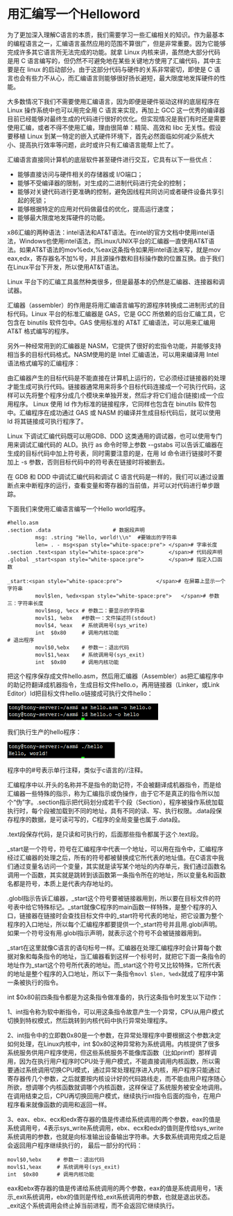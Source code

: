 # 用汇编写一个Helloword

为了更加深入理解C语言的本质，我们需要学习一些汇编相关的知识。作为最基本的编程语言之一，汇编语言虽然应用的范围不算很广，但是非常重要。因为它能够完成许多其它语言所无法完成的功能。就拿 Linux 内核来讲，虽然绝大部分代码是用 C 语言编写的，但仍然不可避免地在某些关键地方使用了汇编代码，其中主要是在 linux 的启动部分。由于这部分代码与硬件的关系非常密切，即使是 C 语言也会有些力不从心，而汇编语言则能够很好扬长避短，最大限度地发挥硬件的性能。

大多数情况下我们不需要使用汇编语言，因为即便是硬件驱动这样的底层程序在 Linux 操作系统中也可以用完全用 C 语言来实现，再加上 GCC 这一优秀的编译器目前已经能够对最终生成的代码进行很好的优化。但实现情况是我们有时还是需要使用汇编，或者不得不使用汇编，理由很简单：精简、高效和 libc 无关性。假设要移植 Linux 到某一特定的嵌入式硬件环境下，首先必然面临如何减少系统大小、提高执行效率等问题，此时或许只有汇编语言能帮上忙了。

汇编语言直接同计算机的底层软件甚至硬件进行交互，它具有以下一些优点：

- 能够直接访问与硬件相关的存储器或 I/O端口；
- 能够不受编译器的限制，对生成的二进制代码进行完全的控制；
- 能够对关键代码进行更准确的控制，避免因线程共同访问或者硬件设备共享引起的死锁；
- 能够根据特定的应用对代码做最佳的优化，提高运行速度；
- 能够最大限度地发挥硬件的功能。

x86汇编的两种语法：intel语法和AT&T语法。在intel的官方文档中使用intel语法，Windows也使用intel语法，而Linux/UNIX平台的汇编器一直使用AT&T语法。如果AT&T语法的mov%edx,%eax这条指令如果用intel语法来写，就是mov eax,edx，寄存器名不加%号，并且源操作数和目标操作数的位置互换。由于我们在Linux平台下开发，所以使用AT&T语法。

Linux 平台下的汇编工具虽然种类很多，但是最基本的仍然是汇编器、连接器和调试器。

汇编器（assembler）的作用是将用汇编语言编写的源程序转换成二进制形式的目标代码。Linux 平台的标准汇编器是 GAS，它是 GCC 所依赖的后台汇编工具，它包含在 binutils 软件包中。GAS 使用标准的 AT&T 汇编语法，可以用来汇编用 AT&T 格式编写的程序。

另外一种经常用到的汇编器是 NASM，它提供了很好的宏指令功能，并能够支持相当多的目标代码格式。NASM使用的是 Intel 汇编语法，可以用来编译用 Intel 语法格式编写的汇编程序：

由汇编器产生的目标代码是不能直接在计算机上运行的，它必须经过链接器的处理才能生成可执行代码。链接器通常用来将多个目标代码连接成一个可执行代码，这样可以先将整个程序分成几个模块来单独开发，然后才将它们组合(链接)成一个应用程序。 Linux 使用 ld 作为标准的链接程序，它同样也包含在 binutils 软件包中。汇编程序在成功通过 GAS 或 NASM 的编译并生成目标代码后，就可以使用 ld 将其链接成可执行程序了。

Linux 下调试汇编代码既可以用GDB、DDD 这类通用的调试器，也可以使用专门用来调试汇编代码的 ALD。执行 as 命令时带上参数 --gstabs 可以告诉汇编器在生成的目标代码中加上符号表，同时需要注意的是，在用 ld 命令进行链接时不要加上 -s 参数，否则目标代码中的符号表在链接时将被删去。

在 GDB 和 DDD 中调试汇编代码和调试 C 语言代码是一样的，我们可以通过设置断点来中断程序的运行，查看变量和寄存器的当前值，并可以对代码进行单步跟踪。

下面我们来使用汇编语言编写一个Hello world程序。

```
#hello.asm  
.section .data                    # 数据段声明  
         msg: .string "Hello, world!\\n"  #要输出的字符串  
         len= . - msg<span style="white-space:pre"> </span># 字串长度  
.section .text<span style="white-space:pre">        </span># 代码段声明  
.global _start<span style="white-space:pre">        </span># 指定入口函数  
   
_start:<span style="white-space:pre">           </span># 在屏幕上显示一个字符串  
         movl$len, %edx<span style="white-space:pre">   </span># 参数三：字符串长度  
         movl$msg, %ecx # 参数二：要显示的字符串  
         movl$1, %ebx   #参数一：文件描述符(stdout)  
         movl$4, %eax   # 系统调用号(sys_write)  
         int  $0x80     # 调用内核功能                       
# 退出程序  
         movl$0,%ebx    # 参数一：退出代码  
         movl$1,%eax    # 系统调用号(sys_exit)  
         int  $0x80     # 调用内核功能  
```

把这个程序保存成文件hello.asm，然后用汇编器（Assembler）as把汇编程序中的助记符翻译成机器指令，生成目标文件hello.o，再用链接器（Linker，或Link Editor）ld把目标文件hello.o链接成可执行文件hello：

![](./images/13.png)

我们执行生产的hello程序：

![](./images/14.png)

程序中的#号表示单行注释，类似于c语言的//注释。

汇编程序中以.开头的名称并不是指令的助记符，不会被翻译成机器指令，而是给汇编器一些特殊的指示，称为汇编指示或伪操作，由于它不是真正的指令所以加个“伪”字。.section指示把代码划分成若干个段（Section），程序被操作系统加载执行时，每个段被加载到不同的地址，具有不同的读、写、执行权限。.data段保存程序的数据，是可读可写的，C程序的全局变量也属于.data段。

.text段保存代码，是只读和可执行的，后面那些指令都属于这个.text段。

_start是一个符号，符号在汇编程序中代表一个地址，可以用在指令中，汇编程序经过汇编器的处理之后，所有的符号都被替换成它所代表的地址值。在C语言中我们通过变量名访问一个变量，其实就是读写某个地址的内存单元，我们通过函数名调用一个函数，其实就是跳转到该函数第一条指令所在的地址，所以变量名和函数名都是符号，本质上是代表内存地址的。

.globl指示告诉汇编器，\_start这个符号要被链接器用到，所以要在目标文件的符号表中给它特殊标记。\_start就像C程序的main函数一样特殊，是整个程序的入口，链接器在链接时会查找目标文件中的\_start符号代表的地址，把它设置为整个程序的入口地址，所以每个汇编程序都要提供一个_start符号并且用.globl声明。如果一个符号没有用.globl指示声明，就表示这个符号不会被链接器用到。

\_start在这里就像C语言的语句标号一样。汇编器在处理汇编程序时会计算每个数据对象和每条指令的地址，当汇编器看到这样一个标号时，就把它下面一条指令的地址作为\_start这个符号所代表的地址。而_start这个符号又比较特殊，它所代表的地址是整个程序的入口地址，所以下一条指令`movl $len, %edx`就成了程序中第一条被执行的指令。 

int $0x80前四条指令都是为这条指令做准备的，执行这条指令时发生以下动作：

1、int指令称为软中断指令，可以用这条指令故意产生一个异常，CPU从用户模式切换到特权模式，然后跳转到内核代码中执行异常处理程序。

2、int指令中的立即数0x80是一个参数，在异常处理程序中要根据这个参数决定如何处理，在Linux内核中，int $0x80这种异常称为系统调用。内核提供了很多系统服务供用户程序使用，但这些系统服务不能像库函数（比如printf）那样调用，因为在执行用户程序时CPU处于用户模式，不能直接调用内核函数，所以需要通过系统调用切换CPU模式，通过异常处理程序进入内核，用户程序只能通过寄存器传几个参数，之后就要按内核设计好的代码路线走，而不能由用户程序随心所欲，想调哪个内核函数就调哪个内核函数，这样保证了系统服务被安全地调用。在调用结束之后，CPU再切换回用户模式，继续执行int指令后面的指令，在用户程序看来就像函数的调用和返回一样。

3、eax、ebx、ecx和edx寄存器的值是传递给系统调用的两个参数，eax的值是系统调用号，4表示sys_write系统调用，ebx、ecx和edx的值则是传给sys_write系统调用的参数，也就是向标准输出设备输出字符串。大多数系统调用完成之后是会返回用户程序继续执行的，
最后一部分的代码：
```
movl$0,%ebx     # 参数一：退出代码  
movl$1,%eax     # 系统调用号(sys_exit)  
int  $0x80      # 调用内核功能  
```

eax和ebx寄存器的值是传递给系统调用的两个参数，eax的值是系统调用号，1表示_exit系统调用，ebx的值则是传给_exit系统调用的参数，也就是退出状态。_exit这个系统调用会终止掉当前进程，而不会返回它继续执行。